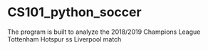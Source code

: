 # CS101_python_soccer
The program is built to analyze the 2018/2019 Champions League Tottenham Hotspur ss Liverpool match
